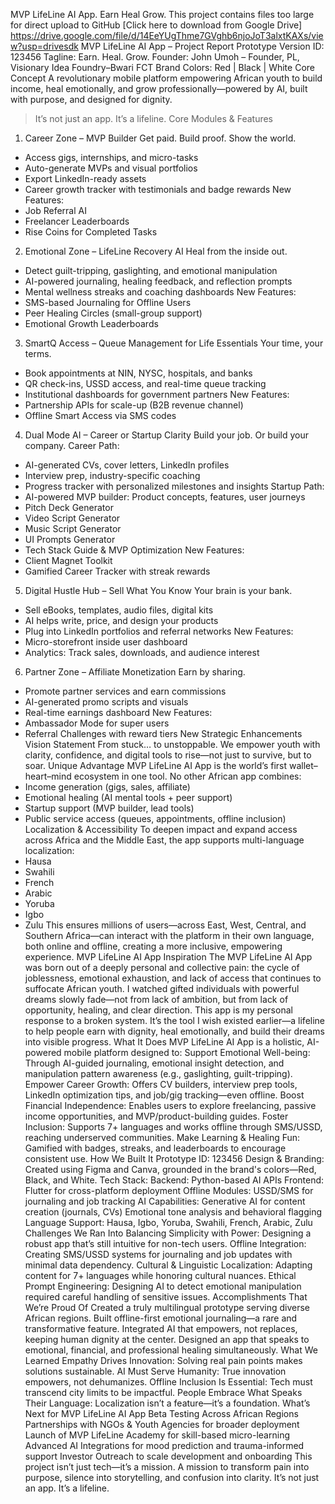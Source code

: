 MVP LifeLine AI App. 
Earn Heal Grow. 
This project contains files too large for direct upload to GitHub
[Click here to download from Google Drive] 
https://drive.google.com/file/d/14EeYUgThme7GVghb6njoJoT3alxtKAXs/view?usp=drivesdk
MVP LifeLine AI App – Project Report
Prototype Version ID: 123456
Tagline: Earn. Heal. Grow.
Founder: John Umoh – Founder, PL, Visionary Idea Foundry–Bwari FCT
Brand Colors: Red | Black | White
Core Concept
A revolutionary mobile platform empowering African youth to build income, heal emotionally, and grow professionally—powered by AI, built with purpose, and designed for dignity.
> It’s not just an app. It’s a lifeline.
Core Modules & Features
1. Career Zone – MVP Builder
Get paid. Build proof. Show the world.
- Access gigs, internships, and micro-tasks
- Auto-generate MVPs and visual portfolios
- Export LinkedIn-ready assets
- Career growth tracker with testimonials and badge rewards
New Features:
- Job Referral AI
- Freelancer Leaderboards
- Rise Coins for Completed Tasks
2. Emotional Zone – LifeLine Recovery AI
Heal from the inside out.
- Detect guilt-tripping, gaslighting, and emotional manipulation
- AI-powered journaling, healing feedback, and reflection prompts
- Mental wellness streaks and coaching dashboards
New Features:
- SMS-based Journaling for Offline Users
- Peer Healing Circles (small-group support)
- Emotional Growth Leaderboards
3. SmartQ Access – Queue Management for Life Essentials
Your time, your terms.
- Book appointments at NIN, NYSC, hospitals, and banks
- QR check-ins, USSD access, and real-time queue tracking
- Institutional dashboards for government partners
New Features:
- Partnership APIs for scale-up (B2B revenue channel)
- Offline Smart Access via SMS codes
4. Dual Mode AI – Career or Startup Clarity
Build your job. Or build your company.
Career Path:
- AI-generated CVs, cover letters, LinkedIn profiles
- Interview prep, industry-specific coaching
- Progress tracker with personalized milestones and insights
Startup Path:
- AI-powered MVP builder: Product concepts, features, user journeys
- Pitch Deck Generator
- Video Script Generator
- Music Script Generator
- UI Prompts Generator
- Tech Stack Guide & MVP Optimization
New Features:
- Client Magnet Toolkit
- Gamified Career Tracker with streak rewards
5. Digital Hustle Hub – Sell What You Know
Your brain is your bank.
- Sell eBooks, templates, audio files, digital kits
- AI helps write, price, and design your products
- Plug into LinkedIn portfolios and referral networks
New Features:
- Micro-storefront inside user dashboard
- Analytics: Track sales, downloads, and audience interest
6. Partner Zone – Affiliate Monetization
Earn by sharing.
- Promote partner services and earn commissions
- AI-generated promo scripts and visuals
- Real-time earnings dashboard
New Features:
- Ambassador Mode for super users
- Referral Challenges with reward tiers
New Strategic Enhancements
Vision Statement
From stuck… to unstoppable.
We empower youth with clarity, confidence, and digital tools to rise—not just to survive, but to soar.
Unique Advantage
MVP LifeLine AI App is the world’s first wallet–heart–mind ecosystem in one tool.
No other African app combines:
- Income generation (gigs, sales, affiliate)
- Emotional healing (AI mental tools + peer support)
- Startup support (MVP builder, lead tools)
- Public service access (queues, appointments, offline inclusion)
Localization & Accessibility
To deepen impact and expand access across Africa and the Middle East, the app supports multi-language localization:
- Hausa
- Swahili
- French
- Arabic
- Yoruba
- Igbo
- Zulu
This ensures millions of users—across East, West, Central, and Southern Africa—can interact with the platform in their own language, both online and offline, creating a more inclusive, empowering experience.
MVP LifeLine AI App
Inspiration
The MVP LifeLine AI App was born out of a deeply personal and collective pain: the cycle of joblessness, emotional exhaustion, and lack of access that continues to suffocate African youth. I watched gifted individuals with powerful dreams slowly fade—not from lack of ambition, but from lack of opportunity, healing, and clear direction.
This app is my personal response to a broken system. It’s the tool I wish existed earlier—a lifeline to help people earn with dignity, heal emotionally, and build their dreams into visible progress.
What It Does
MVP LifeLine AI App is a holistic, AI-powered mobile platform designed to:
Support Emotional Well-being: Through AI-guided journaling, emotional insight detection, and manipulation pattern awareness (e.g., gaslighting, guilt-tripping).
Empower Career Growth: Offers CV builders, interview prep tools, LinkedIn optimization tips, and job/gig tracking—even offline.
Boost Financial Independence: Enables users to explore freelancing, passive income opportunities, and MVP/product-building guides.
Foster Inclusion: Supports 7+ languages and works offline through SMS/USSD, reaching underserved communities.
Make Learning & Healing Fun: Gamified with badges, streaks, and leaderboards to encourage consistent use.
How We Built It
Prototype ID: 123456
Design & Branding: Created using Figma and Canva, grounded in the brand's colors—Red, Black, and White.
Tech Stack:
Backend: Python-based AI APIs
Frontend: Flutter for cross-platform deployment
Offline Modules: USSD/SMS for journaling and job tracking
AI Capabilities:
Generative AI for content creation (journals, CVs)
Emotional tone analysis and behavioral flagging
Language Support:
Hausa, Igbo, Yoruba, Swahili, French, Arabic, Zulu
Challenges We Ran Into
Balancing Simplicity with Power: Designing a robust app that’s still intuitive for non-tech users.
Offline Integration: Creating SMS/USSD systems for journaling and job updates with minimal data dependency.
Cultural & Linguistic Localization: Adapting content for 7+ languages while honoring cultural nuances.
Ethical Prompt Engineering: Designing AI to detect emotional manipulation required careful handling of sensitive issues.
Accomplishments That We’re Proud Of
Created a truly multilingual prototype serving diverse African regions.
Built offline-first emotional journaling—a rare and transformative feature.
Integrated AI that empowers, not replaces, keeping human dignity at the center.
Designed an app that speaks to emotional, financial, and professional healing simultaneously.
What We Learned
Empathy Drives Innovation: Solving real pain points makes solutions sustainable.
AI Must Serve Humanity: True innovation empowers, not dehumanizes.
Offline Inclusion Is Essential: Tech must transcend city limits to be impactful.
People Embrace What Speaks Their Language: Localization isn’t a feature—it’s a foundation.
What’s Next for MVP LifeLine AI App
Beta Testing Across African Regions
Partnerships with NGOs & Youth Agencies for broader deployment
Launch of MVP LifeLine Academy for skill-based micro-learning
Advanced AI Integrations for mood prediction and trauma-informed support
Investor Outreach to scale development and onboarding
This project isn’t just tech—it’s a mission. A mission to transform pain into purpose, silence into storytelling, and confusion into clarity.
It’s not just an app. It’s a lifeline.


